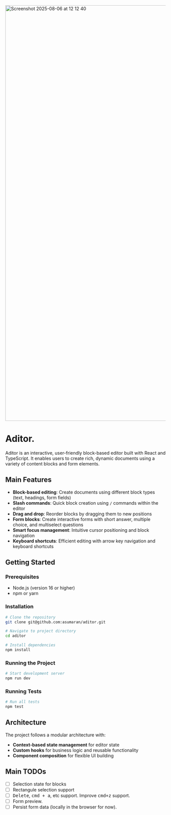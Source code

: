 
<img width="1670" height="1303" alt="Screenshot 2025-08-06 at 12 12 40" src="https://github.com/user-attachments/assets/b4e8c8d3-d08c-4b65-a65f-d0c26a83e3f6" />


# Aditor.

Aditor is an interactive, user-friendly block-based editor built with React and TypeScript. It enables users to create rich, dynamic documents using a variety of content blocks and form elements.

## Main Features

- **Block-based editing**: Create documents using different block types (text, headings, form fields)
- **Slash commands**: Quick block creation using `/` commands within the editor
- **Drag and drop**: Reorder blocks by dragging them to new positions
- **Form blocks**: Create interactive forms with short answer, multiple choice, and multiselect questions
- **Smart focus management**: Intuitive cursor positioning and block navigation
- **Keyboard shortcuts**: Efficient editing with arrow key navigation and keyboard shortcuts

## Getting Started

### Prerequisites

- Node.js (version 16 or higher)
- npm or yarn

### Installation

```bash
# Clone the repository
git clone git@github.com:asumaran/aditor.git

# Navigate to project directory
cd aditor

# Install dependencies
npm install
```

### Running the Project

```bash
# Start development server
npm run dev
```

### Running Tests

```bash
# Run all tests
npm test
```

## Architecture

The project follows a modular architecture with:

- **Context-based state management** for editor state
- **Custom hooks** for business logic and reusable functionality
- **Component composition** for flexible UI building

## Main TODOs

- [ ] Selection state for blocks
- [ ] Rectangule selection support
- [ ] <kbd>Delete</kbd>, <kbd>cmd + a</kbd>, etc support. Improve <kbd>cmd+z</kbd> support.
- [ ] Form preview.
- [ ] Persist form data (locally in the browser for now).
